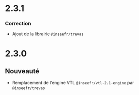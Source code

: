 # 2.3.1

### Correction

- Ajout de la librairie `@inseefr/trevas`

# 2.3.0

## Nouveauté

- Remplacement de l'engine VTL `@inseefr/vtl-2.1-engine` par `@inseefr/trevas`
